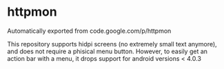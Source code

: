 # httpmon
Automatically exported from code.google.com/p/httpmon

This repository supports hidpi screens (no extremely small text anymore), and does not require a phisical menu button.
However, to easily get an action bar with a menu, it drops support for android versions < 4.0.3
